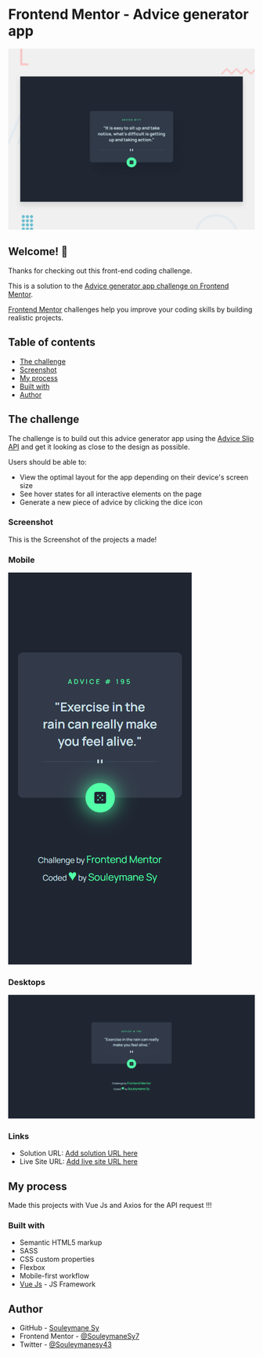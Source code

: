 # Frontend Mentor - Advice generator app

![Design preview for the Advice generator app coding challenge](./src/assets/desktop-preview.jpg)

## Welcome! 👋

Thanks for checking out this front-end coding challenge.

This is a solution to the [Advice generator app challenge on Frontend Mentor](https://www.frontendmentor.io/challenges/advice-generator-app-QdUG-13db).

[Frontend Mentor](https://www.frontendmentor.io) challenges help you improve your coding skills by building realistic projects.

## Table of contents

- [The challenge](#the-challenge)
- [Screenshot](#screenshot)
- [My process](#my-process)
- [Built with](#built-with)
- [Author](#author)

## The challenge

The challenge is to build out this advice generator app using the [Advice Slip API](https://api.adviceslip.com) and get it looking as close to the design as possible.

Users should be able to:

- View the optimal layout for the app depending on their device's screen size
- See hover states for all interactive elements on the page
- Generate a new piece of advice by clicking the dice icon

### Screenshot

This is the Screenshot of the projects a made!

### Mobile

![Mobile Screenshot](./src/assets/Mobile.png)

### Desktops

![Desktop Screenshot](./src/assets/Desktop.png)

### Links

- Solution URL: [Add solution URL here](https://your-solution-url.com)
- Live Site URL: [Add live site URL here](https://your-live-site-url.com)

## My process

Made this projects with Vue Js and Axios for the API request !!!

### Built with

- Semantic HTML5 markup
- SASS
- CSS custom properties
- Flexbox
- Mobile-first workflow
- [Vue Js](https://vuejs.org/) - JS Framework

## Author

- GitHub - [Souleymane Sy](https://github.com/SouleymaneSy7)
- Frontend Mentor - [@SouleymaneSy7](https://www.frontendmentor.io/profile/SouleymaneSy7)
- Twitter - [@Souleymanesy43](https://twitter.com/Souleymanesy43)
